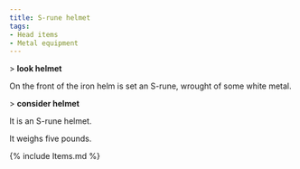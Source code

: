 ```yaml
---
title: S-rune helmet
tags:
- Head items
- Metal equipment
---
```


\> **look helmet**

On the front of the iron helm is set an S-rune, wrought of some white
metal.

\> **consider helmet**

It is an S-rune helmet.

It weighs five pounds.

{% include Items.md %}
